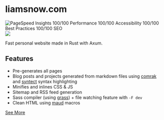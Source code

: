 # liamsnow.com

![PageSpeed Insights 100/100 Performance 100/100 Accessibility 100/100 Best Practices 100/100 SEO](https://liamsnow.com/static/images/liamsnow_com_pagespeed.png)
![](https://liamsnow.com/static/images/liamsnow_com_gt.png)

Fast personal website made in Rust with Axum.

## Features
 - Pre-generates all pages
 - Blog posts and projects generated from markdown files using [comrak](https://crates.io/crates/comrak) and [syntect](https://crates.io/crates/syntect) syntax highlighting
 - Minifies and inlines CSS & JS
 - Sitemap and RSS feed generation
 - Sass compiler (using [grass](https://crates.io/crates/grass)) + file watching feature with `-F dev`
 - Clean HTML using [maud](https://crates.io/crates/maud) macros

[See More](https://liamsnow.com/projects/liamsnow.com)
